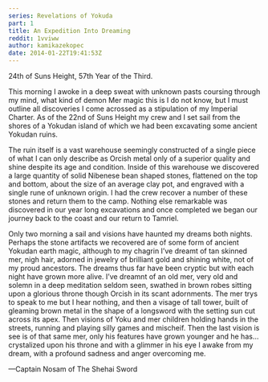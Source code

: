 ```yaml
---
series: Revelations of Yokuda
part: 1
title: An Expedition Into Dreaming
reddit: 1vviww
author: kamikazekopec
date: 2014-01-22T19:41:53Z
---
```


24th of Suns Height, 57th Year of the Third.

This morning I awoke in a deep sweat with unknown pasts coursing through my
mind, what kind of demon Mer magic this is I do not know, but I must outline all
discoveries I come acrossed as a stipulation of my Imperial Charter. As of the
22nd of Suns Height my crew and I set sail from the shores of a Yokudan island
of which we had been excavating some ancient Yokudan ruins.

The ruin itself is a vast warehouse seemingly constructed of a single piece of
what I can only describe as Orcish metal only of a superior quality and shine
despite its age and condition. Inside of this warehouse we discovered a large
quantity of solid Nibenese bean shaped stones, flattened on the top and bottom,
about the size of an average clay pot, and engraved with a single rune of
unknown origin. I had the crew recover a number of these stones and return them
to the camp. Nothing else remarkable was discovered in our year long excavations
and once completed we began our journey back to the coast and our return to
Tamriel.

Only two morning a sail and visions have haunted my dreams both nights. Perhaps
the stone artifacts we recovered are of some form of ancient Yokudan earth
magic, although to my chagrin I’ve dreamt of tan skinned mer, nigh hair, adorned
in jewelry of brilliant gold and shining white, not of my proud ancestors. The
dreams thus far have been cryptic but with each night have grown more alive.
I’ve dreamnt of an old mer, very old and solemn in a deep meditation seldom
seen, swathed in brown robes sitting upon a glorious throne though Orcish in its
scant adornments. The mer trys to speak to me but I hear nothing, and then a
visage of tall tower, built of gleaming brown metal in the shape of a longsword
with the setting sun cut across its apex. Then visions of Yoku and mer children
holding hands in the streets, running and playing silly games and mischeif. Then
the last vision is see is of that same mer, only his features have grown younger
and he has… crystalized upon his throne and with a glimmer in his eye I awake
from my dream, with a profound sadness and anger overcoming me.

—Captain Nosam of The Shehai Sword
